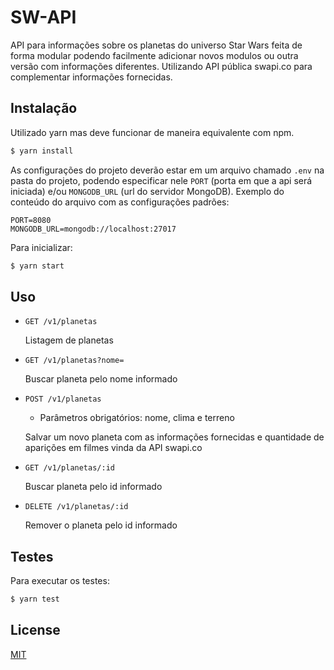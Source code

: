 # SW-API

API para informações sobre os planetas do universo Star Wars feita de forma modular podendo facilmente adicionar novos modulos ou outra versão com informações diferentes.
Utilizando API pública swapi.co para complementar informações fornecidas.


## Instalação

Utilizado yarn mas deve funcionar de maneira equivalente com npm.

```bash
$ yarn install
```

As configurações do projeto deverão estar em um arquivo chamado ```.env``` na pasta do projeto, podendo especificar nele ```PORT``` (porta em que a api será iniciada) e/ou ```MONGODB_URL``` (url do servidor MongoDB).
Exemplo do conteúdo do arquivo com as configurações padrões:
```
PORT=8080
MONGODB_URL=mongodb://localhost:27017
```

Para inicializar:
```bash
$ yarn start
```


## Uso

* ```GET /v1/planetas```

  Listagem de planetas

* ```GET /v1/planetas?nome=```

  Buscar planeta pelo nome informado

* ```POST /v1/planetas```

  * Parâmetros obrigatórios: nome, clima e terreno

  Salvar um novo planeta com as informações fornecidas e quantidade de aparições em filmes vinda da API swapi.co

* ```GET /v1/planetas/:id```

  Buscar planeta pelo id informado

* ```DELETE /v1/planetas/:id```

  Remover o planeta pelo id informado


## Testes

Para executar os testes:

```bash
$ yarn test
```


## License
[MIT](https://choosealicense.com/licenses/mit/)